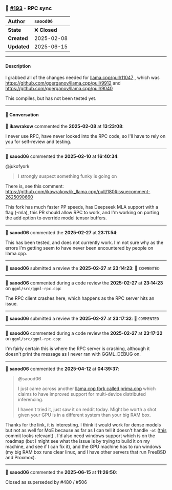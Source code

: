 ### 🔀 [#193](https://github.com/ikawrakow/ik_llama.cpp/pull/193) - RPC sync

| **Author** | `saood06` |
| :--- | :--- |
| **State** | ❌ **Closed** |
| **Created** | 2025-02-08 |
| **Updated** | 2025-06-15 |

---

#### Description

I grabbed all of the changes needed for [llama.cpp/pull/11047](https://github.com/ggerganov/llama.cpp/pull/11047) , which was https://github.com/ggerganov/llama.cpp/pull/9912 and https://github.com/ggerganov/llama.cpp/pull/9040 

This compiles, but has not been tested yet.

---

#### 💬 Conversation

👤 **ikawrakow** commented the **2025-02-08** at **13:23:08**:<br>

I never use RPC, have never looked into the RPC code, so I'll have to rely on you for self-review and testing.

---

👤 **saood06** commented the **2025-02-10** at **16:40:34**:<br>

@jukofyork 
>I strongly suspect something funky is going on 

There is, see this comment: https://github.com/ikawrakow/ik_llama.cpp/pull/180#issuecomment-2625090660


This fork has much faster PP speeds, has Deepseek MLA support with a flag (-mla), this PR should allow RPC to work, and I'm working on porting the add option to override model tensor buffers.

---

👤 **saood06** commented the **2025-02-27** at **23:11:54**:<br>

This has been tested, and does not currently work. I'm not sure why as the errors I'm getting seem to have never been encountered by people on llama.cpp.

---

👤 **saood06** submitted a review the **2025-02-27** at **23:14:23**: 💬 `COMMENTED`

---

👤 **saood06** commented during a code review the **2025-02-27** at **23:14:23** on `ggml/src/ggml-rpc.cpp`:<br>

The RPC client crashes here, which happens as the RPC server hits an issue.

---

👤 **saood06** submitted a review the **2025-02-27** at **23:17:32**: 💬 `COMMENTED`

---

👤 **saood06** commented during a code review the **2025-02-27** at **23:17:32** on `ggml/src/ggml-rpc.cpp`:<br>

I'm fairly certain this is where the RPC server is crashing, although it doesn't print the message as I never ran with GGML_DEBUG on.

---

👤 **saood06** commented the **2025-04-12** at **04:39:37**:<br>

> @saood06
> 
> I just came across another [llama.cpp fork called prima.cpp](https://github.com/Lizonghang/prima.cpp?tab=readme-ov-file#-key-features) which claims to have improved support for multi-device distributed inferencing.
> 
> I haven't tried it, just saw it on reddit today. Might be worth a shot given your GPU is in a different system than your big RAM box.

Thanks for the link, it is interesting. I think it would work for dense models but not as well for MoE because as far as I can tell it doesn't handle `-ot` ([this](https://github.com/Lizonghang/prima.cpp/commit/631daadd92bfd27504c89d14ff6cd3d4ae007d53) commit looks relevant) . I'd also need windows support which is on the roadmap (but I might see what the issue is by trying to build it on my machine, and see if I can fix it), and the GPU machine has to run windows (my big RAM box runs clear linux, and I have other servers that run FreeBSD and Proxmox).

---

👤 **saood06** commented the **2025-06-15** at **11:26:50**:<br>

Closed as superseded by #480 / #506